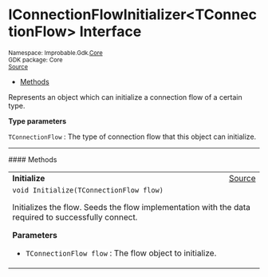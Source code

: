 
# IConnectionFlowInitializer&lt;TConnectionFlow&gt; Interface
<sup>
Namespace: Improbable.Gdk.<a href="{{urlRoot}}/api/core-index">Core</a><br/>
GDK package: Core<br/>
<a href="https://www.github.com/spatialos/gdk-for-unity/blob/15bb5eac/workers/unity/Packages/io.improbable.gdk.core/Worker/ConnectionHandlers/ConnectionFlowInitializers.cs/#L9">Source</a>
<style>
a code {
                    padding: 0em 0.25em!important;
}
code {
                    background-color: #ffffff!important;
}
</style>
</sup>
<nav id="pageToc" class="page-toc"><ul><li><a href="#methods">Methods</a>
</ul></nav>

</p>



<p>Represents an object which can initialize a connection flow of a certain type. </p>


</p>

<b>Type parameters</b>

<code>TConnectionFlow</code> : The type of connection flow that this object can initialize.












</p>
<hr style="width:100%; border-top-color:#d8d8d8" />
#### Methods


</p>




<table width="100%">
    <tr>
        <td style="border-right:none"><a id="initialize-tconnectionflow"></a><b>Initialize</b></td>
        <td style="border-left:none; text-align:right"><a href="https://www.github.com/spatialos/gdk-for-unity/blob/15bb5eac/workers/unity/Packages/io.improbable.gdk.core/Worker/ConnectionHandlers/ConnectionFlowInitializers.cs/#L15">Source</a></td>
    </tr>
    <tr>
        <td colspan="2">
<code>void Initialize(TConnectionFlow flow)</code></p>
Initializes the flow. Seeds the flow implementation with the data required to successfully connect. 


</p>

<b>Parameters</b>

<ul>
<li><code>TConnectionFlow flow</code> : The flow object to initialize.</li>
</ul>





</td>
    </tr>
</table>





